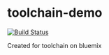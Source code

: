# toolchain-demo
[![Build Status](https://travis-ci.org/jugu/toolchain-demo.svg?branch=master)](https://travis-ci.org/jugu/toolchain-demo)

Created for toolchain on bluemix
